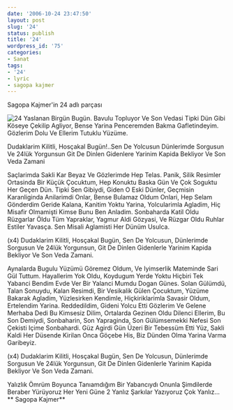```yaml
---
date: '2006-10-24 23:47:50'
layout: post
slug: '24'
status: publish
title: '24'
wordpress_id: '75'
categories:
- Sanat
tags:
- '24'
- lyric
- sagopa kajmer
---
```


Sagopa Kajmer'in 24 adlı parçası



> 
![24](http://img330.imageshack.us/img330/9411/ifigiveyoumyheartbyrimfrostfq4.jpg)
Yaslanan Birgün Bugün. Bavulu Topluyor Ve Son Vedasi Tipki Dün Gibi Köseye Çekilip Agliyor, Bense Yarina Penceremden Bakma Gafletindeyim. Gözlerim Dolu Ve Ellerim Tutuklu Yüzüme. 

Dudaklarim Kilitli, Hosçakal Bugün!..Sen De Yolcusun Dünlerimde Sorgusun Ve 24lük Yorgunsun Git De Dinlen Gidenlere Yarinim Kapida Bekliyor Ve Son Veda Zamani 

Saçlarimda Sakli Kar Beyaz Ve Gözlerimde Hep Telas. Panik, Silik Resimler Ortasinda Bir Küçük Çocuktum, Hep Konuktu Baska Gün Ve Çok Soguktu Her Geçen Dün. Tipki Sen Gibiydi, Giden O Eski Dünler, Geçmisin Karanliginda Anilarimdi Onlar, Bense Bulamaz Oldum Onlari, Hep Selam Gönderdim Geride Kalana, Kanitim Yoktu Yarina, Yolcularimla Agladim, Hiç Misafir Olmamişti Kimse Bunu Ben Anladim. Sonbaharda Katil Oldu Rüzgarlar Öldu Tüm Yapraklar, Yagmur Aldi Gözyasi, Ve Rüzgar Oldu Ruhlar Estiler Yavasça. Sen Misali Aglamisti Her Dünüm Usulca. 

(x4) 
Dudaklarim Kilitli, Hosçakal Bugün, Sen De Yolcusun, Dünlerimde Sorgusun Ve 24lük Yorgunsun, Git De Dinlen Gidenlerle Yarinim Kapida Bekliyor Ve Son Veda Zamani. 

Aynalarda Bugulu Yüzümü Göremez Oldum, Ve Iyimserlik Mateminde Sari Gül Tuttum. Hayallerim Yok Oldu, Koydugum Yerde Yoktu Hiçbiri Tek Yabanci Bendim Evde Ver Bir Yalanci Mumdu Dogan Günes. Solan Gülümdü, Talan Sonuydu, Kalan Resimdi, Bir Vesikalik Gülen Çocuktum, Yüzüme Bakarak Agladim, Yüzlesirken Kendimle, Hiçkiriklarimla Savasir Oldum, Ertelendim Yarina. Reddedildim, Gideni Yolcu Etti Gözlerim Ve Gelene Merhaba Dedi Bu Kimsesiz Dilim, Ortalarda Gezinen Oldu Dilenci Ellerim, Bu Son Demiydi, Sonbaharin, Son Yapraginda, Son Gülümsemekki Nefesi Son Çekisti Içime Sonbahardi. Güz Agirdi Gün Üzeri Bir Tebessüm Etti Yüz, Sakli Kaldi Her Düsende Kirilan Onca Göçebe His, Biz Dünden Olma Yarina Varma Garibeyiz. 

(x4) 
Dudaklarim Kilitli, Hosçakal Bugün, Sen De Yolcusun, Dünlerimde Sorgusun Ve 24lük Yorgunsun, Git De Dinlen Gidenlerle Yarinim Kapida Bekliyor Ve Son Veda Zamani. 

Yalızlık Ömrüm Boyunca Tanıamdığım Bir Yabancıydı Onunla Şimdilerde Beraber Yürüyoruz Her Yeni Güne 2 Yanlız Şarkılar Yazıyoruz Çok Yanlız...
**
Sagopa Kajmer**











